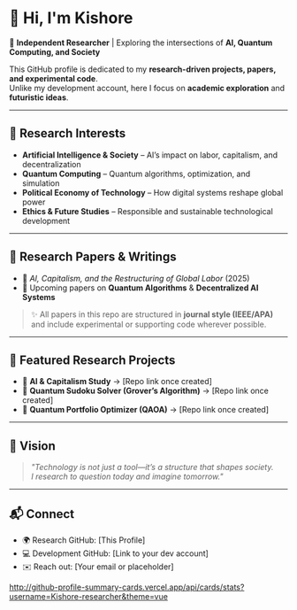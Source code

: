 # 👋 Hi, I'm Kishore  

🚀 **Independent Researcher** | Exploring the intersections of **AI, Quantum Computing, and Society**  

This GitHub profile is dedicated to my **research-driven projects, papers, and experimental code**.  
Unlike my development account, here I focus on **academic exploration** and **futuristic ideas**.  

---

## 🔬 Research Interests  
- **Artificial Intelligence & Society** – AI’s impact on labor, capitalism, and decentralization  
- **Quantum Computing** – Quantum algorithms, optimization, and simulation  
- **Political Economy of Technology** – How digital systems reshape global power  
- **Ethics & Future Studies** – Responsible and sustainable technological development  

---

## 📄 Research Papers & Writings  
- 📝 *AI, Capitalism, and the Restructuring of Global Labor* (2025)  
- 📝 Upcoming papers on **Quantum Algorithms** & **Decentralized AI Systems**  

> ✨ All papers in this repo are structured in **journal style (IEEE/APA)** and include experimental or supporting code wherever possible.  

---

## 📂 Featured Research Projects  
- 🔗 **AI & Capitalism Study** → [Repo link once created]  
- 🔗 **Quantum Sudoku Solver (Grover’s Algorithm)** → [Repo link once created]  
- 🔗 **Quantum Portfolio Optimizer (QAOA)** → [Repo link once created]  

---

## 🌌 Vision  
> *"Technology is not just a tool—it’s a structure that shapes society.  
I research to question today and imagine tomorrow."*  

---

## 📬 Connect  
- 🌍 Research GitHub: [This Profile]  
- 💻 Development GitHub: [Link to your dev account]  
- ✉️ Reach out: [Your email or placeholder]


http://github-profile-summary-cards.vercel.app/api/cards/stats?username=Kishore-researcher&theme=vue
<!--
**kishore-researcher/Kishore-researcher** is a ✨ _special_ ✨ repository because its `README.md` (this file) appears on your GitHub profile.

Here are some ideas to get you started:

- 🔭 I’m currently working on ...
- 🌱 I’m currently learning ...
- 👯 I’m looking to collaborate on ...
- 🤔 I’m looking for help with ...
- 💬 Ask me about ...
- 📫 How to reach me: ...
- 😄 Pronouns: ...
- ⚡ Fun fact: ...
-->
